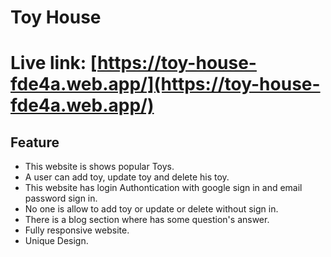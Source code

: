 # Toy House
# Live link: [https://toy-house-fde4a.web.app/](https://toy-house-fde4a.web.app/)

## Feature
* This website is shows popular Toys.
* A user can add toy, update toy and delete his toy.
* This website has login Authontication with google sign in and email password sign in.
* No one is allow to add toy or update or delete without sign in.
* There is a blog section where has some question's answer.
* Fully responsive website.
* Unique Design.
